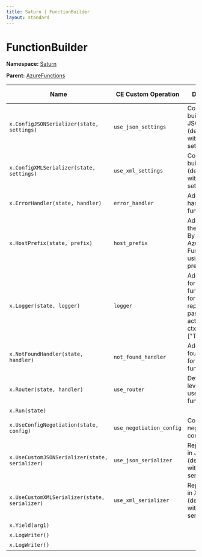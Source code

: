 ```yaml
---
title: Saturn | FunctionBuilder
layout: standard
---
```


# FunctionBuilder

**Namespace:** [Saturn](./saturn.html)

**Parent:** [AzureFunctions](./saturn-azurefunctions.html)

| Name                                           | CE Custom Operation      | Description                                                                                                   | Implementation Link                                                                                                |
|------------------------------------------------|--------------------------|---------------------------------------------------------------------------------------------------------------|--------------------------------------------------------------------------------------------------------------------|
| `x.ConfigJSONSerializer(state, settings)`      | `use_json_settings`      | Configures built in JSON.Net (de)serializer with custom settings.                                             | [link](https://github.com/SaturnFramework/Saturn/tree/master/src/Saturn.AzureFunctions/AzureFunctions.fs#L110-110) |
| `x.ConfigXMLSerializer(state, settings)`       | `use_xml_settings`       | Configures built in XML (de)serializer with custom settings.                                                  | [link](https://github.com/SaturnFramework/Saturn/tree/master/src/Saturn.AzureFunctions/AzureFunctions.fs#L120-120) |
| `x.ErrorHandler(state, handler)`               | `error_handler`          | Adds error handler for the function.                                                                          | [link](https://github.com/SaturnFramework/Saturn/tree/master/src/Saturn.AzureFunctions/AzureFunctions.fs#L89-89)   |
| `x.HostPrefix(state, prefix)`                  | `host_prefix`            | Adds prefix for the endpoint. By default Azure Functions are using /api prefix.                               | [link](https://github.com/SaturnFramework/Saturn/tree/master/src/Saturn.AzureFunctions/AzureFunctions.fs#L105-105) |
| `x.Logger(state, logger)`                      | `logger`                 | Adds logger for the function. Used for error reporting and passed to the actions as ctx.Items.["TraceWriter"] | [link](https://github.com/SaturnFramework/Saturn/tree/master/src/Saturn.AzureFunctions/AzureFunctions.fs#L99-99)   |
| `x.NotFoundHandler(state, handler)`            | `not_found_handler`      | Adds not found handler for the function.                                                                      | [link](https://github.com/SaturnFramework/Saturn/tree/master/src/Saturn.AzureFunctions/AzureFunctions.fs#L94-94)   |
| `x.Router(state, handler)`                     | `use_router`             | Defines top-level router used for the function.                                                               | [link](https://github.com/SaturnFramework/Saturn/tree/master/src/Saturn.AzureFunctions/AzureFunctions.fs#L84-84)   |
| `x.Run(state)`                                 |                          |                                                                                                               | [link](https://github.com/SaturnFramework/Saturn/tree/master/src/Saturn.AzureFunctions/AzureFunctions.fs#L44-44)   |
| `x.UseConfigNegotiation(state, config)`        | `use_negotiation_config` | Configures negotiation config.                                                                                | [link](https://github.com/SaturnFramework/Saturn/tree/master/src/Saturn.AzureFunctions/AzureFunctions.fs#L130-130) |
| `x.UseCustomJSONSerializer(state, serializer)` | `use_json_serializer`    | Replaces built in JSON.Net (de)serializer with custom serializer.                                             | [link](https://github.com/SaturnFramework/Saturn/tree/master/src/Saturn.AzureFunctions/AzureFunctions.fs#L115-115) |
| `x.UseCustomXMLSerializer(state, serializer)`  | `use_xml_serializer`     | Replaces built in XML (de)serializer with custom serializer.                                                  | [link](https://github.com/SaturnFramework/Saturn/tree/master/src/Saturn.AzureFunctions/AzureFunctions.fs#L125-125) |
| `x.Yield(arg1)`                                |                          |                                                                                                               | [link](https://github.com/SaturnFramework/Saturn/tree/master/src/Saturn.AzureFunctions/AzureFunctions.fs#L35-35)   |
| `x.LogWriter()`                                |                          |                                                                                                               | [link](https://github.com/SaturnFramework/Saturn/tree/master/src/Saturn.AzureFunctions/AzureFunctions.fs#L33-33)   |
| `x.LogWriter()`                                |                          |                                                                                                               | [link](https://github.com/SaturnFramework/Saturn/tree/master/src/Saturn.AzureFunctions/AzureFunctions.fs#L33-33)   |
